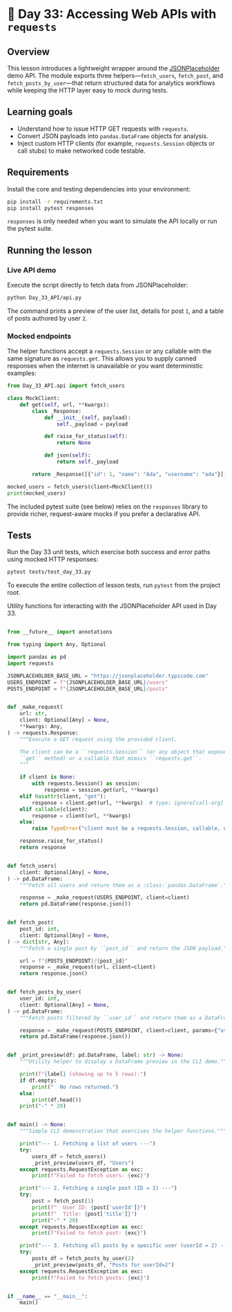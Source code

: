 # 📘 Day 33: Accessing Web APIs with `requests`

## Overview

This lesson introduces a lightweight wrapper around the
[JSONPlaceholder](https://jsonplaceholder.typicode.com/) demo API. The module
exports three helpers—`fetch_users`, `fetch_post`, and `fetch_posts_by_user`—that
return structured data for analytics workflows while keeping the HTTP layer easy
to mock during tests.

## Learning goals

- Understand how to issue HTTP GET requests with `requests`.
- Convert JSON payloads into `pandas.DataFrame` objects for analysis.
- Inject custom HTTP clients (for example, `requests.Session` objects or call
  stubs) to make networked code testable.

## Requirements

Install the core and testing dependencies into your environment:

```bash
pip install -r requirements.txt
pip install pytest responses
```

`responses` is only needed when you want to simulate the API locally or run the
pytest suite.

## Running the lesson

### Live API demo

Execute the script directly to fetch data from JSONPlaceholder:

```bash
python Day_33_API/api.py
```

The command prints a preview of the user list, details for post `1`, and a table
of posts authored by user `2`.

### Mocked endpoints

The helper functions accept a `requests.Session` or any callable with the same
signature as `requests.get`. This allows you to supply canned responses when the
internet is unavailable or you want deterministic examples:

```python
from Day_33_API.api import fetch_users

class MockClient:
    def get(self, url, **kwargs):
        class _Response:
            def __init__(self, payload):
                self._payload = payload

            def raise_for_status(self):
                return None

            def json(self):
                return self._payload

        return _Response([{"id": 1, "name": "Ada", "username": "ada"}])

mocked_users = fetch_users(client=MockClient())
print(mocked_users)
```

The included pytest suite (see below) relies on the `responses` library to
provide richer, request-aware mocks if you prefer a declarative API.

## Tests

Run the Day 33 unit tests, which exercise both success and error paths using
mocked HTTP responses:

```bash
pytest tests/test_day_33.py
```

To execute the entire collection of lesson tests, run `pytest` from the project
root.

Utility functions for interacting with the JSONPlaceholder API used in Day 33.

```python

from __future__ import annotations

from typing import Any, Optional

import pandas as pd
import requests

JSONPLACEHOLDER_BASE_URL = "https://jsonplaceholder.typicode.com"
USERS_ENDPOINT = f"{JSONPLACEHOLDER_BASE_URL}/users"
POSTS_ENDPOINT = f"{JSONPLACEHOLDER_BASE_URL}/posts"


def _make_request(
    url: str,
    client: Optional[Any] = None,
    **kwargs: Any,
) -> requests.Response:
    """Execute a GET request using the provided client.

    The client can be a ``requests.Session`` (or any object that exposes a
    ``get`` method) or a callable that mimics ``requests.get``.
    """

    if client is None:
        with requests.Session() as session:
            response = session.get(url, **kwargs)
    elif hasattr(client, "get"):
        response = client.get(url, **kwargs)  # type: ignore[call-arg]
    elif callable(client):
        response = client(url, **kwargs)
    else:
        raise TypeError("client must be a requests.Session, callable, or None")

    response.raise_for_status()
    return response


def fetch_users(
    client: Optional[Any] = None,
) -> pd.DataFrame:
    """Fetch all users and return them as a :class:`pandas.DataFrame`."""

    response = _make_request(USERS_ENDPOINT, client=client)
    return pd.DataFrame(response.json())


def fetch_post(
    post_id: int,
    client: Optional[Any] = None,
) -> dict[str, Any]:
    """Fetch a single post by ``post_id`` and return the JSON payload."""

    url = f"{POSTS_ENDPOINT}/{post_id}"
    response = _make_request(url, client=client)
    return response.json()


def fetch_posts_by_user(
    user_id: int,
    client: Optional[Any] = None,
) -> pd.DataFrame:
    """Fetch posts filtered by ``user_id`` and return them as a DataFrame."""

    response = _make_request(POSTS_ENDPOINT, client=client, params={"userId": user_id})
    return pd.DataFrame(response.json())


def _print_preview(df: pd.DataFrame, label: str) -> None:
    """Utility helper to display a DataFrame preview in the CLI demo."""

    print(f"{label} (showing up to 5 rows):")
    if df.empty:
        print("  No rows returned.")
    else:
        print(df.head())
    print("-" * 20)


def main() -> None:
    """Simple CLI demonstration that exercises the helper functions."""

    print("--- 1. Fetching a list of users ---")
    try:
        users_df = fetch_users()
        _print_preview(users_df, "Users")
    except requests.RequestException as exc:
        print(f"Failed to fetch users: {exc}")

    print("--- 2. Fetching a single post (ID = 1) ---")
    try:
        post = fetch_post(1)
        print(f"  User ID: {post['userId']}")
        print(f"  Title: {post['title']}")
        print("-" * 20)
    except requests.RequestException as exc:
        print(f"Failed to fetch post: {exc}")

    print("--- 3. Fetching all posts by a specific user (userId = 2) ---")
    try:
        posts_df = fetch_posts_by_user(2)
        _print_preview(posts_df, "Posts for userId=2")
    except requests.RequestException as exc:
        print(f"Failed to fetch posts: {exc}")


if __name__ == "__main__":
    main()

```
